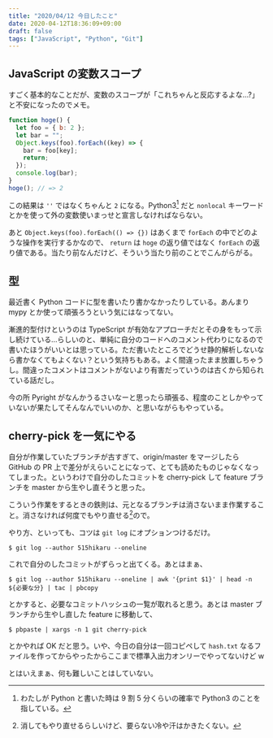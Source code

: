```yaml
---
title: "2020/04/12 今日したこと"
date: 2020-04-12T18:36:09+09:00
draft: false
tags: ["JavaScript", "Python", "Git"]
---
```


## JavaScript の変数スコープ

すごく基本的なことだが、変数のスコープが「これちゃんと反応するよな...?」と不安になったのでメモ。

```js
function hoge() {
  let foo = { b: 2 };
  let bar = "";
  Object.keys(foo).forEach((key) => {
    bar = foo[key];
    return;
  });
  console.log(bar);
}
hoge(); // => 2
```

この結果は `''` ではなくちゃんと `2` になる。Python3[^1] だと `nonlocal` キーワードとかを使って外の変数使いまっせと宣言しなければならない。

あと `Object.keys(foo).forEach(() => {})` はあくまで `forEach` の中でどのような操作を実行するかなので、 `return` は `hoge` の返り値ではなく `forEach` の返り値である。当たり前なんだけど、そういう当たり前のことでこんがらがる。

[^1]: わたしが Python と書いた時は 9 割 5 分くらいの確率で Python3 のことを指している。

## 型

最近書く Python コードに型を書いたり書かなかったりしている。あんまり mypy とか使って頑張ろうという気にはなってない。

漸進的型付けというのは TypeScript が有効なアプローチだとその身をもって示し続けている...らしいのと、単純に自分のコードへのコメント代わりになるので書いたほうがいいとは思っている。ただ書いたところでどうせ静的解析しないなら書かなくてもよくない？という気持ちもある。よく間違ったまま放置しちゃうし。間違ったコメントはコメントがないより有害だっていうのは古くから知られている話だし。

今の所 Pyright がなんかうるさいなーと思ったら頑張る、程度のことしかやっていないが果たしてそんなんでいいのか、と思いながらもやっている。

## cherry-pick を一気にやる

自分が作業していたブランチが古すぎて、origin/master をマージしたら GitHub の PR 上で差分がえらいことになって、とても読めたものじゃなくなってしまった。というわけで自分のしたコミットを cherry-pick して feature ブランチを master から生やし直そうと思った。

こういう作業をするときの鉄則は、元となるブランチは消さないまま作業すること。消さなければ何度でもやり直せる[^2]ので。

[^2]: 消してもやり直せるらしいけど、要らない冷や汗はかきたくない。

やり方、といっても、コツは `git log` にオプションつけるだけ。

```
$ git log --author 515hikaru --oneline
```

これで自分のしたコミットがずらっと出てくる。あとはまぁ、

```
$ git log --author 515hikaru --oneline | awk '{print $1}' | head -n ${必要な分} | tac | pbcopy
```

とかすると、必要なコミットハッシュの一覧が取れると思う。あとは master ブランチから生やし直した feature に移動して、

```
$ pbpaste | xargs -n 1 git cherry-pick
```

とかやれば OK だと思う。いや、今日の自分は一回コピペして `hash.txt` なるファイルを作ってからやったからここまで標準入出力オンリーでやってないけど w

とはいえまぁ、何も難しいことはしていない。
